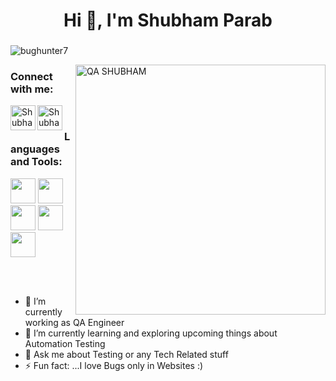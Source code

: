 <h1 align="center">Hi 👋, I'm Shubham Parab</h1>
<h3 align="center"></h3>
<p align="left"> <img src="https://komarev.com/ghpvc/?username=bughunter7&label=Views&color=blue&style=plastic" alt="bughunter7" /> </p>
<img src="/QA.gif" width="400px" alt="QA SHUBHAM" align="right">
<h3 align="left">Connect with me:</h3>
<a href="https://www.linkedin.com/in/shubham-parab-152a82147/">
  <img align="left" alt="Shubham's Linkdein" width="40px" src="https://cdn.jsdelivr.net/npm/simple-icons@v3/icons/linkedin.svg" />
</a>
<a href="https://github.com/bughunter7">
  <img align="left" alt="Shubham's Github" width="40px" src="https://cdn.jsdelivr.net/npm/simple-icons@v3/icons/github.svg" />
</a></br>
<h3 align="left">Languages and Tools:</h3>
<code><img height="40" src="https://www.selenium.dev/images/selenium_logo_square_green.png"></code>
<code><img height="40" src="https://upload.wikimedia.org/wikipedia/en/thumb/3/30/Java_programming_language_logo.svg/212px-Java_programming_language_logo.svg.png"></code>
<code><img height="40" src="https://huddle.eurostarsoftwaretesting.com/wp-content/uploads/2018/10/pm-logo-vert.png"></code>
<code><img height="40" src="https://miro.medium.com/max/3306/1*_wxvYQ3bmLZBk31PIZihfA.png"></code>
<code><img height="40" src="https://blog.knoldus.com/wp-content/uploads/2020/04/Blog9_featureImage.png"></code>

</br></br>






- 🔭 I’m currently working as QA Engineer
- 🌱 I’m currently learning and exploring upcoming things about Automation Testing 
- 💬 Ask me about Testing or any Tech Related stuff
- ⚡ Fun fact: ...I love Bugs only in Websites :)
